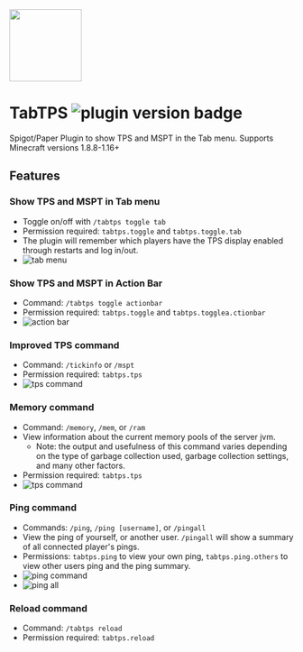 <img src="https://i.imgur.com/gtxPU4S.png" width="128">

# TabTPS ![plugin version badge](https://img.shields.io/github/v/release/jmanpenilla/TabTPS?color=blue&label=plugin%20version&style=plastic)
Spigot/Paper Plugin to show TPS and MSPT in the Tab menu. Supports Minecraft versions 1.8.8-1.16+

## Features

### Show TPS and MSPT in Tab menu
* Toggle on/off with ``/tabtps toggle tab``
* Permission required: ``tabtps.toggle`` and ``tabtps.toggle.tab``
* The plugin will remember which players have the TPS display enabled through restarts and log in/out.
* ![tab menu](https://i.imgur.com/93NmuUA.png)

### Show TPS and MSPT in Action Bar
* Command: ``/tabtps toggle actionbar``
* Permission required: ``tabtps.toggle`` and ``tabtps.togglea.ctionbar``
* ![action bar](https://i.imgur.com/aMzzNRR.png)

### Improved TPS command
* Command: ``/tickinfo`` or ``/mspt``
* Permission required: ``tabtps.tps``
* ![tps command](https://i.imgur.com/hTK4Asd.png)

### Memory command
* Command: ``/memory``, `/mem`, or ``/ram``
* View information about the current memory pools of the server jvm.
  * Note: the output and usefulness of this command varies depending on the type of garbage collection used, garbage collection settings, and many other factors.
* Permission required: ``tabtps.tps``
* ![tps command](https://i.imgur.com/M9nb01Z.png)

### Ping command
* Commands: ``/ping``, `/ping [username]`, or ``/pingall``
* View the ping of yourself, or another user. ``/pingall`` will show a summary of all connected player's pings.
* Permissions: ``tabtps.ping`` to view your own ping, ``tabtps.ping.others`` to view other users ping and the ping summary.
* ![ping command](https://i.imgur.com/0agY7lB.png)
* ![ping all](https://i.imgur.com/t1lBt2b.png)

### Reload command
* Command: ``/tabtps reload``
* Permission required: ``tabtps.reload``
